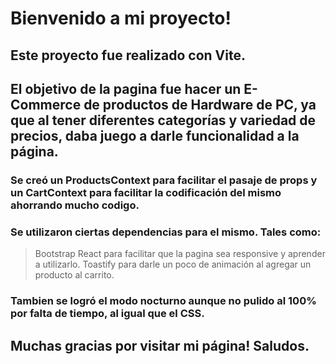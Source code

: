 
# Bienvenido a mi proyecto!
## Este proyecto fue realizado con Vite.
## El objetivo de la pagina fue hacer un E-Commerce de productos de Hardware de PC, ya que al tener diferentes categorías y variedad de precios, daba juego a darle funcionalidad a la página.
### Se creó un ProductsContext para facilitar el pasaje de props y un CartContext para facilitar la codificación del mismo ahorrando mucho codigo.
### Se utilizaron ciertas dependencias para el mismo. Tales como:
> Bootstrap React para facilitar que la pagina sea responsive y aprender a utilizarlo.
> Toastify para darle un poco de animación al agregar un producto al carrito.
### Tambien se logró el modo nocturno aunque no pulido al 100% por falta de tiempo, al igual que el CSS. 

## Muchas gracias por visitar mi página! Saludos.
